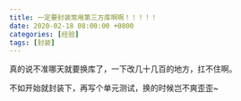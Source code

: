```yaml
---
title: 一定要封装常用第三方库啊啊！！！！！
date: 2020-02-18 08:00:00 +0800
categories: [经验]
tags: [封装]
---
```


真的说不准哪天就要换库了，一下改几十几百的地方，扛不住啊。

不如开始就封装下，再写个单元测试，换的时候岂不爽歪歪~
